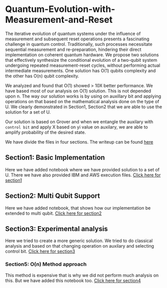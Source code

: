 # Quantum-Evolution-with-Measurement-and-Reset

The iterative evolution of quantum systems under the influence of measurement and subsequent reset operations presents a fascinating challenge in quantum control. Traditionally, such processes necessitate sequential measurement and re-preparation, hindering their direct implementation on coherent quantum hardware. We propose two solutions that effectively synthesize the conditional evolution of a two-qubit system undergoing repeated measurement-reset cycles, without performing actual intermediate measurements. One solution has O(1) qubits complexity and the other has O(n) qubit complexity.

We analyzed and found that O(1) showed > 10X better performance. We have based most of our analysis on O(1) solution. This is not depended upon n. The way our solution works is by using on auxillary bit and applying operations on that based on the mathematical analysis done on the type of U. We clearly demonstrated in Section1, Section2 that we are able to use the solution for a set of U.

Our solution is based on Grover and when we entangle the auxilary with `control bit` and apply X based on yi value on auxilary, we are able to amplify probability of the desired state.

We have divide the files in four sections. The writeup can be found [here](%5BFinal%5DQuantum%20Evolution%20with%20Measurement%20and%20Reset_%20Wells%20Fargo.pdf)

## Section1: Basic Implementation

Here we have added notebook where we have provided solution to a set of U. There we have also provided IBM and AWS execution files. [Click here for section1](Section1)

## Section2: Multi Qubit Support

Here we have added notebook, that shows how our implementation be extended to multi qubit. [Click here for section2](Section2)

## Section3: Experimental analysis

Here we tried to create a more generic solution. We tried to do classical analysis and based on that changing operation on auxilary and selecting control bit. [Click here for section3](Section3)

### Section5: O(n) Method approach

This method is expensive that is why we did not perform much analysis on this. But we have added this notebook too. [Click here for section4](Section4)
